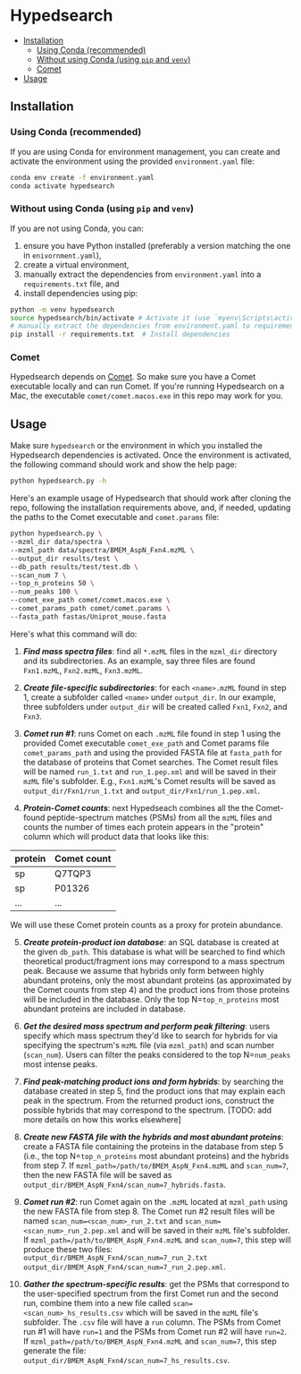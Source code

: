 # Hypedsearch <!-- omit in toc -->

- [Installation](#installation)
  - [Using Conda (recommended)](#using-conda-recommended)
  - [Without using Conda (using `pip` and `venv`)](#without-using-conda-using-pip-and-venv)
  - [Comet](#comet)
- [Usage](#usage)


## Installation

### Using Conda (recommended)

If you are using Conda for environment management, you can create and activate the environment using the provided `environment.yaml` file:

```bash
conda env create -f environment.yaml
conda activate hypedsearch
```

### Without using Conda (using `pip` and `venv`)

If you are not using Conda, you can:

1. ensure you have Python installed (preferably a version matching the one in `enivornment.yaml`),
2. create a virtual environment, 
3. manually extract the dependencies from `environment.yaml` into a `requirements.txt` file, and
4. install dependencies using pip:

```bash
python -m venv hypedsearch
source hypedsearch/bin/activate # Activate it (use `myenv\Scripts\activate` on Windows)
# manually extract the dependencies from environment.yaml to requirements.txt
pip install -r requirements.txt  # Install dependencies
```

### Comet

Hypedsearch depends on [Comet](https://comet-ms.sourceforge.net/). 
So make sure you have a Comet executable locally and can run Comet. 
If you're running Hypedsearch on a Mac, the executable `comet/comet.macos.exe` in this repo may work for you.

## Usage

Make sure `hypedsearch` or the environment in which you installed the Hypedsearch dependencies is activated. 
Once the environment is activated, the following command should work and show the help page:

```bash 
python hypedsearch.py -h
```

Here's an example usage of Hypedsearch that should work after cloning the repo, following the installation requirements above, and, if needed, updating the paths to the Comet executable and `comet.params` file:

```bash
python hypedsearch.py \
--mzml_dir data/spectra \
--mzml_path data/spectra/BMEM_AspN_Fxn4.mzML \
--output_dir results/test \
--db_path results/test/test.db \
--scan_num 7 \
--top_n_proteins 50 \
--num_peaks 100 \
--comet_exe_path comet/comet.macos.exe \
--comet_params_path comet/comet.params \
--fasta_path fastas/Uniprot_mouse.fasta
```

Here's what this command will do:

1. ***Find mass spectra files***: 
find all `*.mzML` files in the `mzml_dir` directory and its subdirectories. 
As an example, say three files are found `Fxn1.mzML`, `Fxn2.mzML`, `Fxn3.mzML`.

1. ***Create file-specific subdirectories***: 
for each `<name>.mzML` found in step 1, create a subfolder called `<name>` under `output_dir`.
In our example, three subfolders under `output_dir` will be created called `Fxn1`, `Fxn2`, and `Fxn3`.

1. ***Comet run #1***: 
runs Comet on each `.mzML` file found in step 1 using the provided Comet executable `comet_exe_path` and Comet params file `comet_params_path` and using the provided FASTA file at `fasta_path` for the database of proteins that Comet searches.
The Comet result files will be named `run_1.txt` and `run_1.pep.xml` and will be saved in their `mzML` file's subfolder. 
E.g., `Fxn1.mzML`'s Comet results will be saved as `output_dir/Fxn1/run_1.txt` and `output_dir/Fxn1/run_1.pep.xml`.

1. ***Protein-Comet counts***:
next Hypedseach combines all the the Comet-found peptide-spectrum matches (PSMs) from all the `mzML` files and counts the number of times each protein appears in the "protein" column which will product data that looks like this:

  | protein | Comet count  |
  | - | - |
  | sp|Q7TQP3|GP119_MOUSE | 10 | 
  |  sp|P01326|INS2_MOUSE | 25 | 
  | ... | ... | 

  We will use these Comet protein counts as a proxy for protein abundance. 

5. ***Create protein-product ion database***: 
an SQL database is created at the given `db_path`.
This database is what will be searched to find which theoretical product/fragment ions may correspond to a mass spectrum peak. 
Because we assume that hybrids only form between highly abundant proteins, only the most abundant proteins (as approximated by the Comet counts from step 4) and the product ions from those proteins will be included in the database.
Only the top N=`top_n_proteins` most abundant proteins are included in database.

6. ***Get the desired mass spectrum and perform peak filtering***: 
users specify which mass spectrum they'd like to search for hybrids for via specifying the spectrum's `mzML` file (via `mzml_path`) and scan number (`scan_num`).
Users can filter the peaks considered to the top N=`num_peaks` most intense peaks.

7. ***Find peak-matching product ions and form hybrids***: 
by searching the database created in step 5, find the product ions that may explain each peak in the spectrum. From the returned product ions, construct the possible hybrids that may correspond to the spectrum. [TODO: add more details on how this works elsewhere]

1. ***Create new FASTA file with the hybrids and most abundant proteins***:
create a FASTA file containing the proteins in the database from step 5 (i.e., the top N=`top_n_proteins` most abundant proteins) and the hybrids from step 7.
If `mzml_path=/path/to/BMEM_AspN_Fxn4.mzML` and `scan_num=7`, then the new FASTA file will be saved as `output_dir/BMEM_AspN_Fxn4/scan_num=7_hybrids.fasta`.

1. ***Comet run #2***:
run Comet again on the `.mzML` located at `mzml_path` using the new FASTA file from step 8.
The Comet run #2 result files will be named `scan_num=<scan_num>_run_2.txt` and `scan_num=<scan_num>_run_2.pep.xml` and will be saved in their `mzML` file's subfolder.
If `mzml_path=/path/to/BMEM_AspN_Fxn4.mzML` and `scan_num=7`, this step will produce these two files: `output_dir/BMEM_AspN_Fxn4/scan_num=7_run_2.txt` `output_dir/BMEM_AspN_Fxn4/scan_num=7_run_2.pep.xml`.

1.  ***Gather the spectrum-specific results***:
get the PSMs that correspond to the user-specified spectrum from the first Comet run and the second run, combine them into a new file called `scan=<scan_num>_hs_results.csv` which will be saved in the `mzML` file's subfolder.
The `.csv` file will have a `run` column.
The PSMs from Comet run #1 will have `run=1` and the PSMs from Comet run #2 will have `run=2`. 
If `mzml_path=/path/to/BMEM_AspN_Fxn4.mzML` and `scan_num=7`, this step generate the file: `output_dir/BMEM_AspN_Fxn4/scan_num=7_hs_results.csv`.